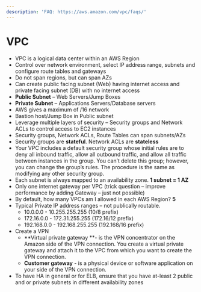```yaml
---
description: 'FAQ: https://aws.amazon.com/vpc/faqs/'
---
```


# VPC

* VPC is a logical data center within an AWS Region
* Control over network environment, select IP address range, subnets and configure route tables and gateways
* Do not span regions, but can span AZs
* Can create public facing subnet \(Web\) having internet access and private facing subnet \(DB\) with no internet access
* **Public Subnet** – Web Servers/Jump Boxes
* **Private Subnet** – Applications Servers/Database servers
* AWS gives a maximum of /16 network
* Bastion host/Jump Box in Public subnet
* Leverage multiple layers of security – Security groups and Network ACLs to control access to EC2 instances
* Security groups, Network ACLs, Route Tables can span subnets/AZs
* Security groups are **stateful**. Network ACLs are **stateless**
* Your VPC includes a default security group whose initial rules are to deny all inbound traffic, allow all outbound traffic, and allow all traffic between instances in the group. You can’t delete this group; however, you can change the group’s rules. The procedure is the same as modifying any other security group.
* Each subnet is always mapped to an availability zone. **1 subnet = 1 AZ**
* Only one internet gateway per VPC \(trick question – improve performance by adding Gateway – just not possible\)
* By default, how many VPCs am I allowed in each AWS Region? **5**
* Typical Private IP address ranges – not publically routable.
  * 10.0.0.0 - 10.255.255.255 \(10/8 prefix\)
  * 172.16.0.0 - 172.31.255.255 \(172.16/12 prefix\)
  * 192.168.0.0 - 192.168.255.255 \(192.168/16 prefix\)
* Create a VPN
  * **Virtual private gateway **- is the VPN concentrator on the Amazon side of the VPN connection. You create a virtual private gateway and attach it to the VPC from which you want to create the VPN connection.
  * **Customer gateway** - is a physical device or software application on your side of the VPN connection.
* To have HA in general or for ELB, ensure that you have at-least 2 public and or private subnets in different availability zones

